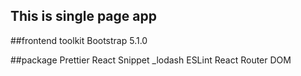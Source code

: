 ## This is single page app

##frontend toolkit
Bootstrap 5.1.0

##package
Prettier
React Snippet
_lodash
ESLint
React Router DOM



